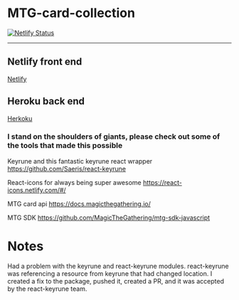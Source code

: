 # MTG-card-collection


[![Netlify Status](https://api.netlify.com/api/v1/badges/aee04681-609c-4aae-810e-5b6d00734f84/deploy-status)](https://app.netlify.com/sites/mtg-magical/deploys)

---

## Netlify front end
[Netlify](https://mtg-magical.netlify.com)


## Heroku back end
[Herkoku](https://mtg-magical-backend.herokuapp.com)



### I stand on the shoulders of giants, please check out some of the tools that made this possible
Keyrune and this fantastic keyrune react wrapper
https://github.com/Saeris/react-keyrune

React-icons for always being super awesome
https://react-icons.netlify.com/#/

MTG card api
https://docs.magicthegathering.io/

MTG SDK
https://github.com/MagicTheGathering/mtg-sdk-javascript


# Notes
Had a problem with the keyrune and react-keyrune modules. react-keyrune was referencing a resource from keyrune that had changed location. I created a fix to the package, pushed it, created a PR, and it was accepted by the react-keyrune team. 





